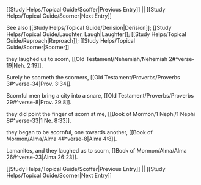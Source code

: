 [[Study Helps/Topical Guide/Scoffer|Previous Entry]]  ||  [[Study Helps/Topical Guide/Scorner|Next Entry]]

 See also [[Study Helps/Topical Guide/Derision|Derision]]; [[Study Helps/Topical Guide/Laughter, Laugh|Laughter]]; [[Study Helps/Topical Guide/Reproach|Reproach]]; [[Study Helps/Topical Guide/Scorner|Scorner]]

 they laughed us to scorn, [[Old Testament/Nehemiah/Nehemiah 2#^verse-19|Neh. 2:19]].

 Surely he scorneth the scorners, [[Old Testament/Proverbs/Proverbs 3#^verse-34|Prov. 3:34]].

 Scornful men bring a city into a snare, [[Old Testament/Proverbs/Proverbs 29#^verse-8|Prov. 29:8]].

 they did point the finger of scorn at me, [[Book of Mormon/1 Nephi/1 Nephi 8#^verse-33|1 Ne. 8:33]].

 they began to be scornful, one towards another, [[Book of Mormon/Alma/Alma 4#^verse-8|Alma 4:8]].

 Lamanites, and they laughed us to scorn, [[Book of Mormon/Alma/Alma 26#^verse-23|Alma 26:23]].

[[Study Helps/Topical Guide/Scoffer|Previous Entry]]  ||  [[Study Helps/Topical Guide/Scorner|Next Entry]]